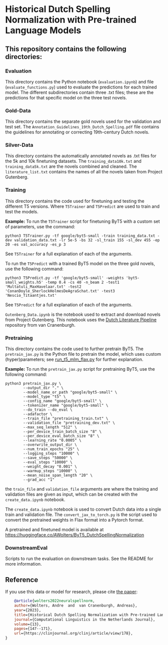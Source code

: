 # Historical Dutch Spelling Normalization with Pre-trained Language Models

## This repository contains the following directories:

### Evaluation

This directory contains the Python notebook (`evaluation.ipynb`) and file (`evaluate_functions.py`) used to evaluate the predictions for each trained model. 
The different subdirectories contain three .txt files; these are the predictions for that specific model on the three test novels.

### Gold-Data

This directory contains the separate gold novels used for the validation and test set.
The `Annotation_Guidelines_19th_Dutch_Spelling.pdf` file contains the guidelines for annotating or correcting 19th-century Dutch novels.

### Silver-Data

This directory contains the automatically annotated novels as .txt files for the 5k and 10k finetuning datasets.
The `training_data10k.txt` and `training_data5k.txt` are the novels combined and cleaned.
The `literature_list.txt` contains the names of all the novels taken from Project Gutenberg.

### Training

This directory contains the code used for finetuning and testing the different T5 versions. 
Where `T5Trainer` and `T5Predict` are used to train and test the models.

__Example:__
To run the `T5Trainer` script for finetuning ByT5 with a custom set of parameters, use the command:
```
python3 T5Trainer.py -tf google/byt5-small -train training_data.txt -dev validation_data.txt -lr 5e-5 -bs 32 -sl_train 155 -sl_dev 455 -ep 20 -es val_accuracy -es_p 3
```
See `T5Trainer` for a full explanation of each of the arguments.

To run the `T5Predict` with a trained ByT5 model on the three gold novels, use the following command:
```
python3 T5Predict.py -tf 'google/byt5-small' -weights 'byt5-small_weights.h5' -temp 0.4 -cs 40 -n_beam 2 -test1 'Multatuli_MaxHavelaar.txt' -test2 'ConanDoyle_SherlockHolmesDeAgraSchat.txt' -test3 'Nescio_Titaantjes.txt'
```
See `T5Predict` for a full explanation of each of the arguments.

`Gutenberg_Data.ipynb` is the notebook used to extract and download novels from Project Gutenberg.
This notebook uses the [Dutch Literature Pipeline](https://github.com/andreasvc/dutchlitpreproc) repository from van Cranenburgh.  

### Pretraining

This directory contains the code used to further pretrain ByT5.
The `pretrain_jax.py` is the Python file to pretrain the model, which uses custom (hyper)parameters; see [run_t5_mlm_flax.py](https://github.com/huggingface/transformers/blob/main/examples/flax/language-modeling/run_t5_mlm_flax.py) for further explanation.

__Example:__
To run the `pretrain_jax.py` script for pretraining ByT5, use the following command:
```
python3 pretrain_jax.py \
        --output_dir "." \
        --model_name_or_path "google/byt5-small" \
        --model_type "t5" \
        --config_name "google/byt5-small" \
        --tokenizer_name "google/byt5-small" \
        --do_train --do_eval \
        --adafactor \
        --train_file "pretraining_train.txt" \
        --validation_file "pretraining_dev.txt" \
        --max_seq_length "512" \
        --per_device_train_batch_size "8" \
        --per_device_eval_batch_size "8" \
        --learning_rate "0.0005" \
        --overwrite_output_dir \
        --num_train_epochs "25" \
        --logging_steps "10000" \
        --save_steps "50000" \
        --eval_steps "10000" \
        --weight_decay "0.001" \
        --warmup_steps "10000" \
        --mean_noise_span_length "20" \
        --grad_acc "1"
```

the `train_file` and `validation_file` arguments are where the training and validation files are given as input, which can be created with the `create_data.ipynb` notebook.

The `create_data.ipynb` notebook is used to convert Dutch data into a single train and validation file.
The `convert_jax_to_torch.py` is the script used to convert the pretrained weights in Flax format into a Pytorch format.

A pretrained and finetuned model is available at https://huggingface.co/AWolters/ByT5_DutchSpellingNormalization

### DownstreamEval

Scripts to run the evaluation on downstream tasks. See the README for more information.

## Reference

If you use this data or model for research, please cite [the paper](https://clinjournal.org/clinj/article/view/178):

```bibtex
    @article{wolters2022neuralspellnorm,
    author={Wolters, Andre  and  van Cranenburgh, Andreas},
    year={2023},
    title={Historical Dutch Spelling Normalization with Pre-trained Language Models},
    journal={Computational Linguistics in the Netherlands Journal},
    volume={13},
    pages={147--171},
    url={https://clinjournal.org/clinj/article/view/178},
}
```
